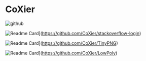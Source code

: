 # CoXier

![github](https://github-readme-stats.vercel.app/api?username=CoXier&hide=contribs,commits&show_icons=true)

![Readme Card](https://github-readme-stats.vercel.app/api/pin/?username=CoXier&repo=github-readme-stats)](https://github.com/CoXier/stackoverflow-login)

![Readme Card](https://github-readme-stats.vercel.app/api/pin/?username=CoXier&repo=github-readme-stats)](https://github.com/CoXier/TinyPNG)

![Readme Card](https://github-readme-stats.vercel.app/api/pin/?username=CoXier&repo=github-readme-stats)](https://github.com/CoXier/LowPoly)
 
